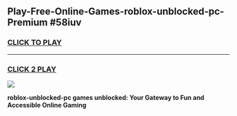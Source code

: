
## Play-Free-Online-Games-roblox-unblocked-pc-Premium #58iuv
<h3>
<a href="https://premium.freeplayer.one?title=roblox-unblocked-pc&ref=8M">CLICK TO PLAY</a></h3>
<hr>

<h3>
<a href="https://premium.freeplayer.one?title=roblox-unblocked-pc&ref=8M">CLICK 2 PLAY</a>
  
</h3>

<a href="https://premium.freeplayer.one?title=roblox-unblocked-pc&ref=8M"><img src="https://clearcache.store/games.png"></a>


**roblox-unblocked-pc games unblocked: Your Gateway to Fun and Accessible Online Gaming**
